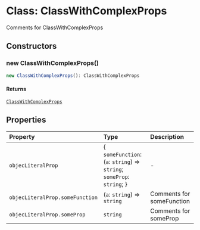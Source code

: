 # Class: ClassWithComplexProps

Comments for ClassWithComplexProps

## Constructors

### new ClassWithComplexProps()

```ts
new ClassWithComplexProps(): ClassWithComplexProps
```

#### Returns

[`ClassWithComplexProps`](ClassWithComplexProps.md)

## Properties

| Property | Type | Description |
| :------ | :------ | :------ |
| `objecLiteralProp` | \{ `someFunction`: (`a`: `string`) => `string`; `someProp`: `string`; \} | - |
| `objecLiteralProp.someFunction` | (`a`: `string`) => `string` | Comments for someFunction |
| `objecLiteralProp.someProp` | `string` | Comments for someProp |
